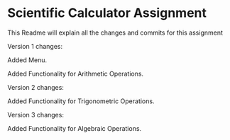 # Scientific Calculator Assignment

This Readme will explain all the changes and commits for this assignment

Version 1 changes: 

Added Menu. 

Added Functionality for Arithmetic Operations. 

Version 2 changes:

Added Functionality for Trigonometric Operations.

Version 3 changes:

Added Functionality for Algebraic Operations.
